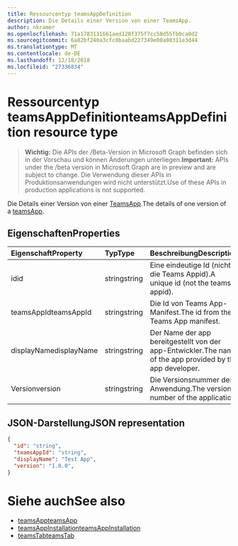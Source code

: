 ```yaml
---
title: Ressourcentyp teamsAppDefinition
description: Die Details einer Version von einer TeamsApp.
author: nkramer
ms.openlocfilehash: 71a1783131661aed120f375f7cc58d55fb0ca0d2
ms.sourcegitcommit: 6a82bf240a3cfc0baabd227349e08a08311e3d44
ms.translationtype: MT
ms.contentlocale: de-DE
ms.lasthandoff: 12/18/2018
ms.locfileid: "27336834"
---
```

# <a name="teamsappdefinition-resource-type"></a><span data-ttu-id="d2be0-103">Ressourcentyp teamsAppDefinition</span><span class="sxs-lookup"><span data-stu-id="d2be0-103">teamsAppDefinition resource type</span></span>

> <span data-ttu-id="d2be0-104">**Wichtig:** Die APIs der /Beta-Version in Microsoft Graph befinden sich in der Vorschau und können Änderungen unterliegen.</span><span class="sxs-lookup"><span data-stu-id="d2be0-104">**Important:** APIs under the /beta version in Microsoft Graph are in preview and are subject to change.</span></span> <span data-ttu-id="d2be0-105">Die Verwendung dieser APIs in Produktionsanwendungen wird nicht unterstützt.</span><span class="sxs-lookup"><span data-stu-id="d2be0-105">Use of these APIs in production applications is not supported.</span></span>

<span data-ttu-id="d2be0-106">Die Details einer Version von einer [TeamsApp](teamsapp.md).</span><span class="sxs-lookup"><span data-stu-id="d2be0-106">The details of one version of a [teamsApp](teamsapp.md).</span></span>

## <a name="properties"></a><span data-ttu-id="d2be0-107">Eigenschaften</span><span class="sxs-lookup"><span data-stu-id="d2be0-107">Properties</span></span>

| <span data-ttu-id="d2be0-108">Eigenschaft</span><span class="sxs-lookup"><span data-stu-id="d2be0-108">Property</span></span>            | <span data-ttu-id="d2be0-109">Typ</span><span class="sxs-lookup"><span data-stu-id="d2be0-109">Type</span></span>     | <span data-ttu-id="d2be0-110">Beschreibung</span><span class="sxs-lookup"><span data-stu-id="d2be0-110">Description</span></span> |
|:------------------- |:-------- |:----------- |
| <span data-ttu-id="d2be0-111">id</span><span class="sxs-lookup"><span data-stu-id="d2be0-111">id</span></span>                  | <span data-ttu-id="d2be0-112">string</span><span class="sxs-lookup"><span data-stu-id="d2be0-112">string</span></span>   | <span data-ttu-id="d2be0-113">Eine eindeutige Id (nicht die Teams Appid).</span><span class="sxs-lookup"><span data-stu-id="d2be0-113">A unique id (not the teams appid).</span></span> |
| <span data-ttu-id="d2be0-114">teamsAppId</span><span class="sxs-lookup"><span data-stu-id="d2be0-114">teamsAppId</span></span>          | <span data-ttu-id="d2be0-115">string</span><span class="sxs-lookup"><span data-stu-id="d2be0-115">string</span></span>   | <span data-ttu-id="d2be0-116">Die Id von Teams App-Manifest.</span><span class="sxs-lookup"><span data-stu-id="d2be0-116">The id from the Teams App manifest.</span></span> |
| <span data-ttu-id="d2be0-117">displayName</span><span class="sxs-lookup"><span data-stu-id="d2be0-117">displayName</span></span>         | <span data-ttu-id="d2be0-118">string</span><span class="sxs-lookup"><span data-stu-id="d2be0-118">string</span></span>   | <span data-ttu-id="d2be0-119">Der Name der app bereitgestellt von der app-Entwickler.</span><span class="sxs-lookup"><span data-stu-id="d2be0-119">The name of the app provided by the app developer.</span></span> |
| <span data-ttu-id="d2be0-120">Version</span><span class="sxs-lookup"><span data-stu-id="d2be0-120">version</span></span>             | <span data-ttu-id="d2be0-121">string</span><span class="sxs-lookup"><span data-stu-id="d2be0-121">string</span></span>   | <span data-ttu-id="d2be0-122">Die Versionsnummer der Anwendung.</span><span class="sxs-lookup"><span data-stu-id="d2be0-122">The version number of the application.</span></span> |

## <a name="json-representation"></a><span data-ttu-id="d2be0-123">JSON-Darstellung</span><span class="sxs-lookup"><span data-stu-id="d2be0-123">JSON representation</span></span>

<!-- {
  "blockType": "resource",
  "@odata.type": "microsoft.graph.teamsAppDefinition",
  "baseType": "microsoft.graph.entity"
}-->

```json
{
  "id": "string",
  "teamsAppId": "string",
  "displayName": "Test App",
  "version": "1.0.0",
}
```

# <a name="see-also"></a><span data-ttu-id="d2be0-124">Siehe auch</span><span class="sxs-lookup"><span data-stu-id="d2be0-124">See also</span></span>

- [<span data-ttu-id="d2be0-125">teamsApp</span><span class="sxs-lookup"><span data-stu-id="d2be0-125">teamsApp</span></span>](teamsapp.md)
- [<span data-ttu-id="d2be0-126">teamsAppInstallation</span><span class="sxs-lookup"><span data-stu-id="d2be0-126">teamsAppInstallation</span></span>](teamsappinstallation.md)
- [<span data-ttu-id="d2be0-127">teamsTab</span><span class="sxs-lookup"><span data-stu-id="d2be0-127">teamsTab</span></span>](../resources/teamstab.md)

<!-- uuid: 8fcb5dbc-d5aa-4681-8e31-b001d5168d79
2015-10-25 14:57:30 UTC -->
<!-- {
  "type": "#page.annotation",
  "description": "teamsApp resource",
  "keywords": "",
  "section": "documentation",
  "tocPath": ""
}-->

